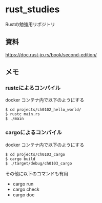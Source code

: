# rust_studies

Rustの勉強用リポジトリ

## 資料

https://doc.rust-jp.rs/book/second-edition/

## メモ

### rustcによるコンパイル

docker コンテナ内で以下のようにする

```
$ cd projects/ch0102_hello_world/
$ rustc main.rs
$ ./main
```

### cargoによるコンパイル

docker コンテナ内で以下のようにする

```
$ cd projects/ch0103_cargo
$ cargo build
$ ./target/debug/ch0103_cargo
```

その他に以下のコマンドも有用

* cargo run
* cargo check
* cargo doc
